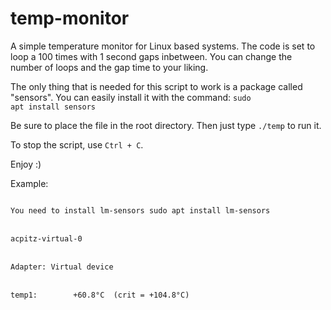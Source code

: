 # temp-monitor
A simple temperature monitor for Linux based systems. The code is set to loop a 100 times with 1 second gaps inbetween. You can change the number of loops and the gap time to your liking.

The only thing that is needed for this script to work is a package called "sensors". You can easily install it with the command:
<code>sudo apt install sensors</code>

Be sure to place the file in the root directory. Then just type <code>./temp</code> to run it. 

To stop the script, use <code>Ctrl + C</code>.

Enjoy :)

Example:

<code>
You need to install lm-sensors sudo apt install lm-sensors
</code>
<br>
<code>
acpitz-virtual-0
</code>
<br>
<code>
Adapter: Virtual device
</code>
<br>
<code>
temp1:        +60.8°C  (crit = +104.8°C)
</code>
